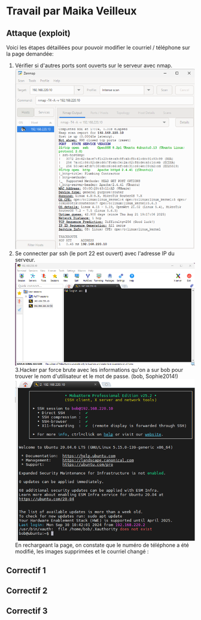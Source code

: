 # Travail par Maika Veilleux
## Attaque (exploit)
Voici les étapes détaillées pour pouvoir modifier le courriel / téléphone sur la page demandée:
1. Vérifier si d'autres ports sont ouverts sur le serveur avec nmap.
![nmap](nmap.png)
2. Se connecter par ssh (le port 22 est ouvert) avec l'adresse IP du serveur.
![ssh](ssh.png)
3.Hacker par force brute avec les informations qu'on a sur bob pour trouver le nom d'utilisateur et le mot de passe. (bob, Sophie2014!)
![login](login.png)
En rechargeant la page, on constate que le numéro de téléphone a été modifié, les images supprimées et le courriel changé :
## Correctif 1
## Correctif 2
## Correctif 3
